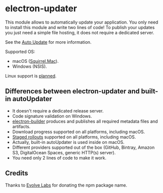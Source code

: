 # electron-updater

This module allows to automatically update your application. You only need to install this module and write two lines of code!
To publish your updates you just need a simple file hosting, it does not require a dedicated server.

See the [Auto Update](https://electron.build/auto-update) for more information.

Supported OS: 
 - macOS ([Squirrel.Mac](https://github.com/Squirrel/Squirrel.Mac)).
 - Windows (NSIS).
 
Linux support is [planned](https://github.com/electron-userland/electron-builder/issues/1138).
 
## Differences between electron-updater and built-in autoUpdater

* It doesn't require a dedicated release server.
* Code signature validation on Windows.
* [electron-builder](https://github.com/electron-userland/electron-builder) produces and publishes all required metadata files and artifacts.
* Download progress supported on all platforms, including macOS.
* [Staged rollouts](https://electron.build/auto-update#staged-rollouts) supported on all platforms, including macOS.
* Actually, built-in autoUpdater is used inside on macOS.
* Different providers supported out of the box (GitHub, Bintray, Amazon S3, DigitalOcean Spaces, generic HTTP(s) server).
* You need only 2 lines of code to make it work.

## Credits

Thanks to [Evolve Labs](https://www.evolvehq.com) for donating the npm package name.